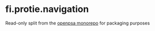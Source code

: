 # fi.protie.navigation
Read-only split from the [openpsa monorepo](https://github.com/flack/openpsa) for packaging purposes
